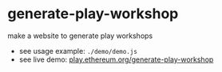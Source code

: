 # generate-play-workshop
make a website to generate play workshops

* see usage example: `./demo/demo.js`
* see live demo: [play.ethereum.org/generate-play-workshop](https://play.ethereum.org/generate-play-workshop)
